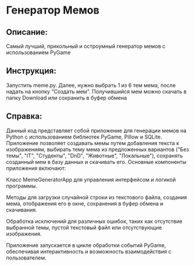 # Генератор Мемов
## Описание: 
Самый лучший, прикольный и остроумный генератор мемов с использованием PyGame
## Инструкция: 
Запустить meme.py. Далее, нужно выбрать 1 из 6 тем мема, после надать на кнопку "Создать мем". Получившийся мем можно скачать в папку Download или сохранить в буфер обмена
## Справка:
Данный код представляет собой приложение для генерации мемов на Python с использованием библиотек PyGame, Pillow и SQLite. Приложение позволяет создавать мемы путем добавления текста к изображениям, выбирать тему мема из предложенных вариантов ("Без темы", "IT", "Студенты", "DnD", "Животные", "Локальные"), сохранять созданный мем в базу данных и скачивать его. Основные компоненты приложения включают:  
  
Класс MemeGeneratorApp для управления интерфейсом и логикой программы.  
  
Методы для загрузки случайной строки из текстового файла, создания мема, отображения его в окне, сохранения в буфер обмена и скачивания.   
  
Обработка исключений для различных ошибок, таких как отсутствие выбранной темы, пустой текстовый файл или отсутствующие изображения.  
  
Приложение запускается в цикле обработки событий PyGame, обеспечивая интерактивность и возможность взаимодействия с пользователем.
